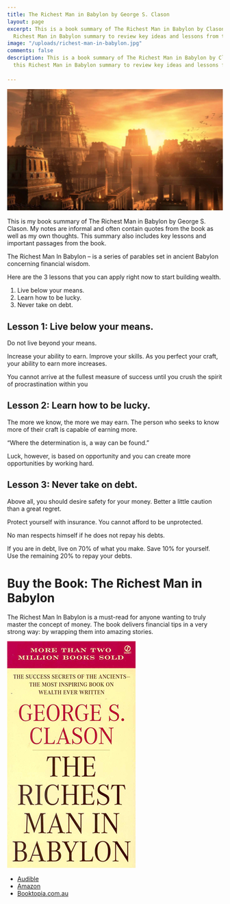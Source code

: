 ```yaml
---
title: The Richest Man in Babylon by George S. Clason
layout: page
excerpt: This is a book summary of The Richest Man in Babylon by Clason. Read this
  Richest Man in Babylon summary to review key ideas and lessons from the book.
image: "/uploads/richest-man-in-babylon.jpg"
comments: false
description: This is a book summary of The Richest Man in Babylon by Clason. Read
  this Richest Man in Babylon summary to review key ideas and lessons from the book.

---
```

![](/uploads/richest-man-in-babylon.jpg)

This is my book summary of The Richest Man in Babylon by George S. Clason. My notes are informal and often contain quotes from the book as well as my own thoughts. This summary also includes key lessons and important passages from the book.

The Richest Man In Babylon – is a series of parables set in ancient Babylon concerning financial wisdom.

Here are the 3 lessons that you can apply right now to start building wealth.

1. Live below your means.
2. Learn how to be lucky.
3. Never take on debt.

## Lesson 1: Live below your means.

Do not live beyond your means.

Increase your ability to earn. Improve your skills. As you perfect your craft, your ability to earn more increases.

You cannot arrive at the fullest measure of success until you crush the spirit of procrastination within you

## Lesson 2: Learn how to be lucky.

The more we know, the more we may earn. The person who seeks to know more of their craft is capable of earning more.

“Where the determination is, a way can be found.”

Luck, however, is based on opportunity and you can create more opportunities by working hard.

## Lesson 3: Never take on debt.

Above all, you should desire safety for your money. Better a little caution than a great regret.

Protect yourself with insurance. You cannot afford to be unprotected.

No man respects himself if he does not repay his debts.

If you are in debt, live on 70% of what you make. Save 10% for yourself. Use the remaining 20% to repay your debts.

# Buy the Book: The Richest Man in Babylon

The Richest Man In Babylon is a must-read for anyone wanting to truly master the concept of money. The book delivers financial tips in a very strong way: by wrapping them into amazing stories.

![](/uploads/therichestmaninbabylon-by-georgeclason.jpg "The Richest Man in Babylon by George S. Clason")

* [Audible](https://www.audible.com.au/pd/The-Richest-Man-in-Babylon-Audiobook/B01M0GUNC0?source_code=M2MORSH051016002X&ipRedirectOverride=true&ipRedirectOverride=true&gclid=CjwKEAjw__fnBRCNpvH8iqy4xl4SJAC4XERPosbzzDYA5QuHp1cbX1Zexu1Ky5Z8YqTDHiJTRNe_fBoCSYPw_wcB&gclsrc=aw.ds)
* [Amazon](https://www.amazon.com/Richest-Man-Babylon-Ancients-Inspiring-ebook/dp/B07BB5N17S)
* [Booktopia.com.au](https://www.booktopia.com.au/the-richest-man-in-babylon-george-s-clason/prod9780451205360.html?source=pla&gclid=CjwKEAjw__fnBRCNpvH8iqy4xl4SJAC4XERPLqhbGqJGKHY7XSjG6kwJ0H_x9PtD3Q1koXnhehwGkhoCSRnw_wcB)